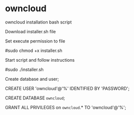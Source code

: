# owncloud
owncloud installation bash script

Download installer.sh file

Set execute permission to file

#sudo chmod +x installer.sh

Start script and follow instructions

#sudo ./installer.sh


Create database and user;

CREATE USER 'owncloud'@'%' IDENTIFIED BY 'PASSWORD';

CREATE DATABASE `owncloud`;

GRANT ALL PRIVILEGES on `owncloud`.* TO 'owncloud'@'%';
